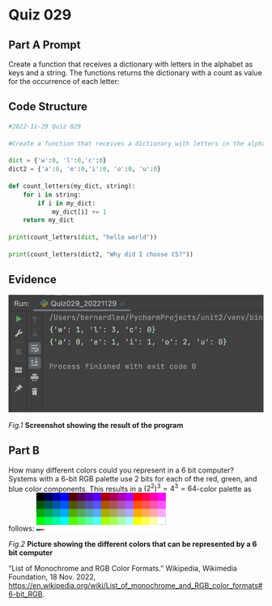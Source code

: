 # Quiz 029

## Part A Prompt
Create a function that receives a dictionary with letters in the alphabet as keys and a string. The functions returns the dictionary with a count as value for the occurrence of each letter:

## Code Structure 
```.py
#2022-11-29 Quiz 029

#Create a function that receives a dictionary with letters in the alphabet as keys and a string. The functions returns the dictionary with a count as value for the occurrence of each letter:

dict = {'w':0, 'l':0,'c':0}
dict2 = {'a':0, 'e':0,'i':0, 'o':0, 'u':0}

def count_letters(my_dict, string):
    for i in string:
        if i in my_dict:
            my_dict[i] += 1
    return my_dict

print(count_letters(dict, "hello world"))

print(count_letters(dict2, "Why did I choose CS?"))
```

## Evidence
![](/Assets/Quiz029_Evidence.jpg)

*Fig.1* **Screenshot showing the result of the program**

## Part B
How many different colors could you represent in a 6 bit computer?
Systems with a 6-bit RGB palette use 2 bits for each of the red, green, and blue color components. This results in a $(2^2)^3=4^3=64$-color palette as follows:
![](/Assets/Quiz029_PartB.jpeg)

*Fig.2* **Picture showing the different colors that can be represented by a 6 bit computer**

“List of Monochrome and RGB Color Formats.” Wikipedia, Wikimedia Foundation, 18 Nov. 2022, https://en.wikipedia.org/wiki/List_of_monochrome_and_RGB_color_formats#6-bit_RGB. 





